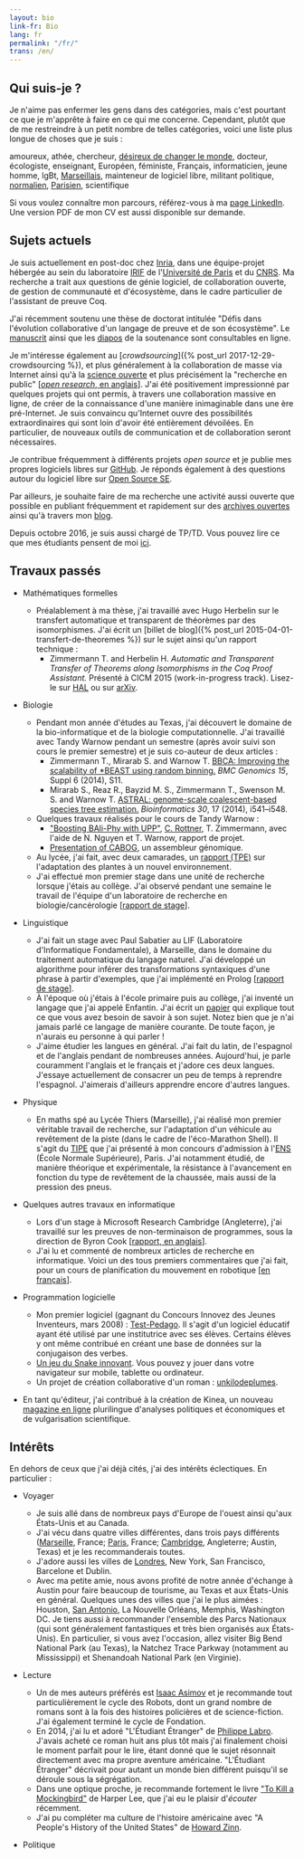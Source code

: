 ```yaml
---
layout: bio
link-fr: Bio
lang: fr
permalink: "/fr/"
trans: /en/
---
```


Qui suis-je ?
-------------

Je n'aime pas enfermer les gens dans des catégories, mais c'est
pourtant ce que je m'apprête à faire en ce qui me concerne.
Cependant, plutôt que de me restreindre à un petit nombre de telles
catégories, voici une liste plus longue de choses que je suis :

amoureux, athée, chercheur,
[désireux de changer le monde](/fr/changer-le-monde),
docteur,
écologiste, enseignant,
Européen, féministe,
Français, informaticien, jeune homme,
lgBt, [Marseillais](/fr/marseille),
mainteneur de logiciel libre,
militant politique, [normalien](http://www.ens.fr),
[Parisien](/fr/paris), scientifique

Si vous voulez connaître mon parcours,
référez-vous à ma [page LinkedIn](https://fr.linkedin.com/in/theozim).
Une version PDF de mon CV est aussi disponible sur demande.

Sujets actuels
--------------

Je suis actuellement en post-doc chez [Inria][], dans une
équipe-projet hébergée au sein du laboratoire [IRIF][] de
l'[Université de Paris](https://u-paris.fr/) et du [CNRS][].  Ma
recherche a trait aux questions de génie logiciel, de collaboration
ouverte, de gestion de communauté et d'écosystème, dans le cadre
particulier de l'assistant de preuve Coq.

[CNRS]: http://www.cnrs.fr/fr
[Inria]: https://www.inria.fr/fr
[IRIF]: https://www.irif.fr/

J'ai récemment soutenu une thèse de doctorat intitulée "Défis dans
l'évolution collaborative d'un langage de preuve et de son
écosystème".  Le [manuscrit][] ainsi que les [diapos][] de la
soutenance sont consultables en ligne.

[diapos]: https://www.irif.fr/_media/users/theo/phd_defense.pdf
[manuscrit]: https://www.irif.fr/_media/users/theo/memoirthesis.pdf

Je m'intéresse également au
[_crowdsourcing_]({% post_url 2017-12-29-crowdsourcing %}), et plus généralement
à la collaboration de masse via Internet ainsi qu'à la
[science ouverte](http://fr.wikipedia.org/wiki/Science_ouverte)
et plus précisément la "recherche en public"
[[_open research_, en anglais](http://en.wikipedia.org/wiki/Open_research)].
J'ai été positivement impressionné par quelques projets qui ont
permis, à travers une collaboration massive en ligne, de créer
de la connaissance d'une manière inimaginable dans une ère pré-Internet.
Je suis convaincu qu'Internet ouvre des possibilités extraordinaires qui
sont loin d'avoir été entièrement dévoilées.
En particulier, de nouveaux outils de communication et de collaboration
seront nécessaires.

Je contribue fréquemment à différents projets _open source_ et je publie
mes propres logiciels libres sur [GitHub](https://github.com/Zimmi48).
Je réponds également à des questions autour du logiciel libre sur
[Open Source SE](http://opensource.stackexchange.com/users/5858/zimm-i48).

Par ailleurs, je souhaite faire de ma recherche une activité aussi ouverte
que possible en publiant fréquemment et rapidement sur des [archives ouvertes][HAL]
ainsi qu'à travers mon [blog](/fr/blog).

[HAL]: https://hal.inria.fr/search/index/q/*/authFullName_s/Théo+Zimmermann

Depuis octobre 2016, je suis aussi chargé de TP/TD.
Vous pouvez lire ce que mes étudiants pensent de moi [ici](/fr/enseignement).

Travaux passés
--------------

* Mathématiques formelles
	* Préalablement à ma thèse, j'ai travaillé avec Hugo Herbelin
	sur le transfert automatique et transparent de théorèmes par
	des isomorphismes. J'ai écrit un
	[billet de blog]({% post_url 2015-04-01-transfert-de-theoremes %})
	sur le sujet ainsi qu'un rapport technique :
		* Zimmermann T. and Herbelin H. *Automatic and Transparent Transfer of Theorems along Isomorphisms in the Coq Proof Assistant.*
		Présenté à CICM 2015 (work-in-progress track).
		Lisez-le sur [HAL](https://hal.archives-ouvertes.fr/hal-01152588)
		ou sur [arXiv](http://arxiv.org/abs/1505.05028).

* Biologie
	* Pendant mon année d'études au Texas,
	j'ai découvert le domaine de la bio-informatique et de la
	biologie computationnelle.
	J'ai travaillé avec Tandy Warnow pendant un semestre
	(après avoir suivi son cours le premier semestre)
	et je suis co-auteur de deux articles :
		* Zimmermann T., Mirarab S. and Warnow T.
		[BBCA: Improving the scalability of *BEAST using random binning.](http://www.biomedcentral.com/1471-2164/15/S6/S11)
		_BMC Genomics 15_, Suppl 6 (2014), S11.
		* Mirarab S., Reaz R., Bayzid M. S., Zimmermann T.,
		Swenson M. S. and Warnow T.
		[ASTRAL: genome-scale coalescent-based species tree estimation.](http://bioinformatics.oxfordjournals.org/content/30/17/i541.long)
		_Bioinformatics 30_, 17 (2014), i541–i548.
	* Quelques travaux réalisés pour le cours de Tandy Warnow :
		* ["Boosting BAli-Phy with UPP"](/pdf/boosting-bali-phy.pdf),
		[C. Rottner](http://fr.linkedin.com/in/cecilerottner), T. Zimmermann,
		avec l'aide de N. Nguyen et T. Warnow, rapport de projet.
		* [Presentation of CABOG](/pdf/presentation-CABOG.pdf),
		un assembleur génomique.
	* Au lycée, j'ai fait, avec deux camarades,
	un [rapport (TPE)](/pdf/TPE.pdf)
	sur l'adaptation des plantes à un nouvel environnement.
	* J'ai effectué mon premier stage dans une unité de recherche
	lorsque j'étais au collège. J'ai observé pendant une semaine
	le travail de l'équipe d'un
	laboratoire de recherche en biologie/cancérologie
	[[rapport de stage](/pdf/stage-IGC.pdf)].

* Linguistique
	* J'ai fait un stage avec Paul Sabatier
	au LIF (Laboratoire d'Informatique Fondamentale),
	à Marseille, dans le domaine du traitement automatique
	du langage naturel.
	J'ai développé un algorithme pour inférer des transformations
	syntaxiques d'une phrase à partir d'exemples, que j'ai implémenté
	en Prolog [[rapport de stage](/pdf/stage-LIF.pdf)].
	* À l'époque où j'étais à l'école primaire puis au collège,
	j'ai inventé un langage que j'ai appelé Enfantin.
	J'ai écrit un [papier](/pdf/enfantin.pdf)
	qui explique tout ce que vous avez
	besoin de savoir à son sujet.
	Notez bien que je n'ai jamais parlé ce langage de manière courante.
	De toute façon, je n'aurais eu personne à qui parler !
	* J'aime étudier les langues en général. J'ai fait du latin, de
	l'espagnol et de l'anglais pendant de nombreuses années.
	Aujourd'hui, je parle couramment l'anglais et le français et
	j'adore ces deux langues.
	J'essaye actuellement de consacrer un peu de temps à reprendre
	l'espagnol. J'aimerais d'ailleurs
	apprendre encore d'autres langues.

* Physique
	* En maths spé au Lycée Thiers (Marseille), j'ai réalisé mon
	premier véritable travail de recherche, sur l'adaptation
	d'un véhicule au revêtement de la piste (dans le cadre
	de l'éco-Marathon Shell).
	Il s'agit du
	[TIPE](/pdf/TIPE.pdf) que
	j'ai présenté à mon concours d'admission à
	l'[ENS](http://www.ens.fr) (École Normale Supérieure), Paris.
	J'ai notamment étudié, de manière théorique et expérimentale,
	la résistance à l'avancement en fonction du type de revêtement
	de la chaussée, mais aussi de la pression des pneus.

* Quelques autres travaux en informatique
	* Lors d'un stage à Microsoft Research Cambridge (Angleterre),
	j'ai travaillé sur les preuves de non-terminaison de programmes,
	sous la direction de Byron Cook
	[[rapport, en anglais](/pdf/internship-MSRC.pdf)].
	* J'ai lu et commenté de nombreux articles de recherche en
	informatique. Voici un des tous premiers commentaires que j'ai
	fait, pour un cours de planification du mouvement en robotique
	[[en français](/pdf/planification-trajectoires.pdf)].

* Programmation logicielle
	* Mon premier logiciel
	(gagnant du Concours Innovez des Jeunes Inventeurs,
	mars 2008) : [Test-Pedago](/test-pedago). Il s'agit d'un
	logiciel éducatif ayant été utilisé par une institutrice
	avec ses élèves. Certains élèves y ont même contribué en
	créant une base de données sur la conjugaison des verbes.
	* [Un jeu du Snake innovant](/zimmisapps/fr). Vous pouvez
	y jouer dans votre navigateur sur mobile, tablette ou ordinateur.
	* Un projet de création collaborative d'un roman :
	[unkilodeplumes](https://unkilodeplumes.github.io/).

* En tant qu'éditeur, j'ai contribué à la création de Kinea, un nouveau
[magazine en ligne](http://kinea.media) plurilingue d'analyses politiques
et économiques et de vulgarisation scientifique.

Intérêts
--------

En dehors de ceux que j'ai déjà cités, j'ai des intérêts éclectiques.
En particulier :

* Voyager
	* Je suis allé dans de nombreux pays d'Europe de l'ouest ainsi
	qu'aux États-Unis et au Canada.
	* J'ai vécu dans quatre villes différentes, dans trois pays
	différents ([Marseille](/fr/marseille), France; [Paris](/fr/paris), France;
	[Cambridge](/fr/cambridge), Angleterre; Austin, Texas)
	et je les recommanderais toutes.
	* J'adore aussi les villes de [Londres](/fr/londres), New York,
	San Francisco, Barcelone et Dublin.
	* Avec ma petite amie, nous avons profité de notre année d'échange
	à Austin pour faire beaucoup de tourisme, au Texas et aux États-Unis
	en général.
	Quelques unes des villes que j'ai le plus aimées :
	Houston, [San Antonio](/fr/san-antonio), La Nouvelle Orléans,
	Memphis, Washington DC.
	Je tiens aussi à recommander l'ensemble des Parcs Nationaux
	(qui sont généralement fantastiques et très bien organisés aux
	États-Unis). En particulier, si vous avez l'occasion, allez visiter
	Big Bend National Park (au Texas), la Natchez Trace Parkway
	(notamment au Mississippi) et Shenandoah National Park (en Virginie).

* Lecture
	* Un de mes auteurs préférés est
	[Isaac Asimov](http://fr.wikipedia.org/wiki/Isaac_Asimov)
	et je recommande tout particulièrement le cycle des Robots,
	dont un grand nombre de romans sont à la fois
	des histoires policières et de science-fiction.
    J'ai également terminé le cycle de Fondation.
	* En 2014, j'ai lu et adoré "L'Étudiant Étranger" de
	[Philippe Labro](http://fr.wikipedia.org/wiki/Philippe_Labro).
	J'avais acheté ce roman huit ans plus tôt mais j'ai finalement
	choisi le moment parfait pour le lire, étant donné que le sujet
	résonnait directement avec ma propre aventure américaine.
    "L'Étudiant Étranger" décrivait pour autant un monde bien
    différent puisqu'il se déroule sous la ségrégation.
    * Dans une optique proche, je recommande fortement le livre
    ["To Kill a Mockingbird"](http://fr.wikipedia.org/wiki/Ne_tirez_pas_sur_l%27oiseau_moqueur)
    de Harper Lee, que j'ai eu le plaisir d'*écouter* récemment.
    * J'ai pu compléter ma culture de l'histoire américaine
    avec "A People's History of the United States" de
    [Howard Zinn](http://fr.wikipedia.org/wiki/Howard_Zinn).

* Politique
